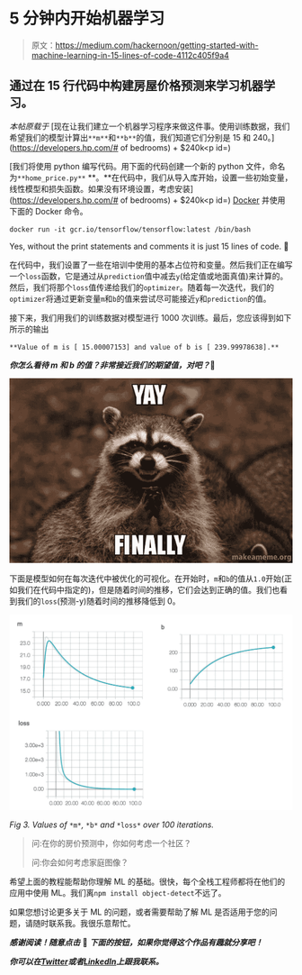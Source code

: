 # 5 分钟内开始机器学习

> 原文：<https://medium.com/hackernoon/getting-started-with-machine-learning-in-15-lines-of-code-4112c405f9a4>

## 通过在 15 行代码中构建房屋价格预测来学习机器学习。

*本帖原载于* [现在让我们建立一个机器学习程序来做这件事。使用训练数据，我们希望我们的模型计算出`**m**`和`**b**`的值，我们知道它们分别是 15 和 240。](https://developers.hp.com/# of bedrooms) + $240k</span></pre><p id=)

[我们将使用 python 编写代码。用下面的代码创建一个新的 python 文件，命名为`**home_price.py**` **。**在代码中，我们从导入库开始，设置一些初始变量，线性模型和损失函数。如果没有环境设置，考虑安装](https://developers.hp.com/# of bedrooms) + $240k</span></pre><p id=) [Docker](https://www.docker.com/) 并使用下面的 Docker 命令。

```
docker run -it gcr.io/tensorflow/tensorflow:latest /bin/bash
```

Yes, without the print statements and comments it is just 15 lines of code. 🙌

在代码中，我们设置了一些在培训中使用的基本占位符和变量。然后我们正在编写一个`loss`函数，它是通过从`prediction`值中减去`y`(给定值或地面真值)来计算的。然后，我们将那个`loss`值传递给我们的`optimizer`。随着每一次迭代，我们的`optimizer`将通过更新变量`m`和`b`的值来尝试尽可能接近`y`和`prediction`的值。

接下来，我们用我们的训练数据对模型进行 1000 次训练。最后，您应该得到如下所示的输出

```
**Value of m is [ 15.00007153] and value of b is [ 239.99978638].**
```

***你怎么看待 m 和 b 的值？非常接近我们的期望值，对吧？*💁**

![](img/8c7a6ac0c402f7c313a22381a229087c.png)

下面是模型如何在每次迭代中被优化的可视化。在开始时，`m`和`b`的值从`1.0`开始(正如我们在代码中指定的)，但是随着时间的推移，它们会达到正确的值。我们也看到我们的`loss`(预测-y)随着时间的推移降低到 0。

![](img/3fd2f20ccd51c794c4e6c0163f5d8c3f.png)

*Fig 3\. Values of* `*m*`*,* `*b*` *and* `*loss*` *over 100 iterations.*

> 问:在你的房价预测中，你如何考虑一个社区？
> 
> 问:你会如何考虑家庭图像？

希望上面的教程能帮助你理解 ML 的基础。很快，每个全栈工程师都将在他们的应用中使用 ML。我们离`npm install object-detect`不远了。

如果您想讨论更多关于 ML 的问题，或者需要帮助了解 ML 是否适用于您的问题，请随时联系我。我很乐意帮忙。

***感谢阅读！随意点击*** 👏 ***下面的按钮，如果你觉得这个作品有趣就分享吧！***

***你可以在***[***Twitter***](https://twitter.com/arjoonpatel)***或者***[***LinkedIn***](https://www.linkedin.com/in/arjunpatel/)***上跟我联系。***